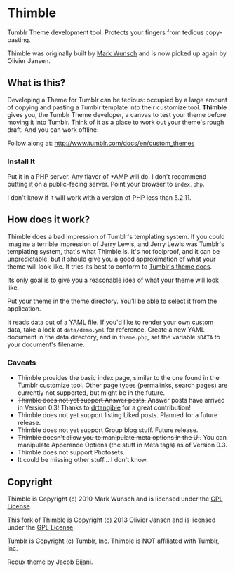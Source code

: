 # Thimble

Tumblr Theme development tool. Protects your fingers from tedious copy-pasting.

Thimble was originally built by [Mark Wunsch](https://github.com/mwunsch) and is now picked up again by Olivier Jansen.

## What is this?

Developing a Theme for Tumblr can be tedious: occupied by a large amount of copying and pasting a Tumblr template into their customize tool. **Thimble** gives you, the Tumblr Theme developer, a canvas to test your theme before moving it into Tumblr. Think of it as a place to work out your theme's rough draft. And you can work offline.

Follow along at: http://www.tumblr.com/docs/en/custom_themes

### Install It

Put it in a PHP server. Any flavor of *AMP will do. I don't recommend putting it on a public-facing server. Point your browser to `index.php`.

I don't know if it will work with a version of PHP less than 5.2.11.

## How does it work?

Thimble does a bad impression of Tumblr's templating system. If you could imagine a terrible impression of Jerry Lewis, and Jerry Lewis was Tumblr's templating system, that's what Thimble is. It's not foolproof, and it can be unpredictable, but it should give you a good approximation of what your theme will look like. It tries its best to conform to [Tumblr's theme docs](http://www.tumblr.com/docs/en/custom_themes). 

Its only goal is to give you a reasonable idea of what your theme will look like.

Put your theme in the theme directory. You'll be able to select it from the application.

It reads data out of a [YAML](http://yaml.org/) file. If you'd like to render your own custom data, take a look at `data/demo.yml` for reference. Create a new YAML document in the data directory, and in `theme.php`, set the variable `$DATA` to your document's filename.

### Caveats

+ Thimble provides the basic index page, similar to the one found in the Tumblr customize tool. Other page types (permalinks, search pages) are currently not supported, but might be in the future.
+ <strike>Thimble does not yet support Answer posts.</strike> Answer posts have arrived in Version 0.3! Thanks to [drtangible](http://github.com/drtangible) for a great contribution!
+ Thimble does not yet support listing Liked posts. Planned for a future release.
+ Thimble does not yet support Group blog stuff. Future release.
+ <strike>Thimble doesn't allow you to manipulate meta options in the UI.</strike> You can manipulate Apperance Options (the stuff in Meta tags) as of Version 0.3.
+ Thimble does not support Photosets.
+ It could be missing other stuff... I don't know.

## Copyright

Thimble is Copyright (c) 2010 Mark Wunsch and is licensed under the [GPL License](http://www.gnu.org/licenses/gpl.html). 

This fork of Thimble is Copyright (c) 2013 Olivier Jansen and is licensed under the [GPL License](http://www.gnu.org/licenses/gpl.html). 

Tumblr is Copyright (c) Tumblr, Inc. Thimble is NOT affiliated with Tumblr, Inc.

[Redux](http://www.tumblr.com/theme/433) theme by Jacob Bijani.

